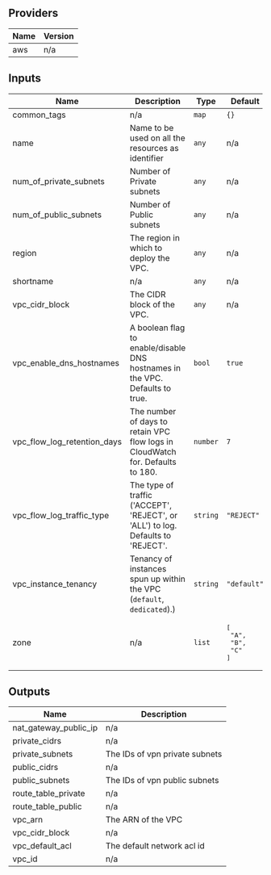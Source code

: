 ## Providers

| Name | Version |
|------|---------|
| aws | n/a |

## Inputs

| Name | Description | Type | Default | Required |
|------|-------------|------|---------|:-----:|
| common\_tags | n/a | `map` | `{}` | no |
| name | Name to be used on all the resources as identifier | `any` | n/a | yes |
| num\_of\_private\_subnets | Number of Private subnets | `any` | n/a | yes |
| num\_of\_public\_subnets | Number of Public subnets | `any` | n/a | yes |
| region | The region in which to deploy the VPC. | `any` | n/a | yes |
| shortname | n/a | `any` | n/a | yes |
| vpc\_cidr\_block | The CIDR block of the VPC. | `any` | n/a | yes |
| vpc\_enable\_dns\_hostnames | A boolean flag to enable/disable DNS hostnames in the VPC. Defaults to true. | `bool` | `true` | no |
| vpc\_flow\_log\_retention\_days | The number of days to retain VPC flow logs in CloudWatch for. Defaults to 180. | `number` | `7` | no |
| vpc\_flow\_log\_traffic\_type | The type of traffic ('ACCEPT', 'REJECT', or 'ALL') to log. Defaults to 'REJECT'. | `string` | `"REJECT"` | no |
| vpc\_instance\_tenancy | Tenancy of instances spun up within the VPC (`default`, `dedicated`).) | `string` | `"default"` | no |
| zone | n/a | `list` | <pre>[<br>  "A",<br>  "B",<br>  "C"<br>]</pre> | no |

## Outputs

| Name | Description |
|------|-------------|
| nat\_gateway\_public\_ip | n/a |
| private\_cidrs | n/a |
| private\_subnets | The IDs of vpn private subnets |
| public\_cidrs | n/a |
| public\_subnets | The IDs of vpn public subnets |
| route\_table\_private | n/a |
| route\_table\_public | n/a |
| vpc\_arn | The ARN of the VPC |
| vpc\_cidr\_block | n/a |
| vpc\_default\_acl | The default network acl id |
| vpc\_id | n/a |
